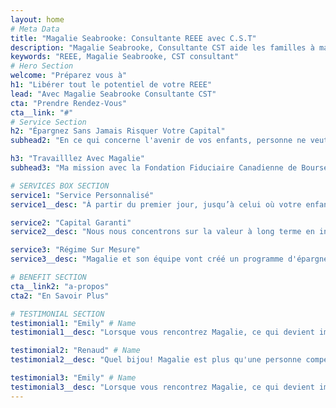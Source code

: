 ```yaml
---
layout: home
# Meta Data
title: "Magalie Seabrooke: Consultante REEE avec C.S.T"
description: "Magalie Seabrooke, Consultante CST aide les familles à maximiser sans risques le Régime Enregistré D'Épargne Étude de leur enfant(s)."
keywords: "REEE, Magalie Seabrooke, CST consultant"
# Hero Section
welcome: "Préparez vous à"
h1: "Libérer tout le potentiel de votre REEE"
lead: "Avec Magalie Seabrooke Consultante CST"
cta: "Prendre Rendez-Vous"
cta__link: "#"
# Service Section
h2: "Épargnez Sans Jamais Risquer Votre Capital"
subhead2: "En ce qui concerne l'avenir de vos enfants, personne ne veut le laisser au hasard. Depuis plus de 10 ans, Magalie Seabrooke aide les familles à naviguer leurs options, maximiser les subventions gouvernemental et protéger leur capital grace à la Fondation Fiduciaire Canadienne de Bourses D’Études."

h3: "Travailllez Avec Magalie"
subhead3: "Ma mission avec la Fondation Fiduciaire Canadienne de Bourses D’Études est d'aider les familles à atteindre leurs objectifs en matière d'études postsecondaires et aider les enfants canadiens à éliminer les obstacles financiers en utilisant les subventions gouvernementales à leur disposition."

# SERVICES BOX SECTION
service1: "Service Personnalisé"
service1__desc: "À partir du premier jour, jusqu’à celui où votre enfant obtient son diplôme d’études postsecondaires, Magalie et son équipe sont là pour vous."

service2: "Capital Garanti"
service2__desc: "Nous nous concentrons sur la valeur à long terme en investissant de façon à protéger votre capital tout en réalisant des rendements positifs."

service3: "Régime Sur Mesure"
service3__desc: "Magalie et son équipe vont créé un programme d'épargne fait sur mesure, ouvrir des nouvelles avenues et vous aider tout le long du processus."

# BENEFIT SECTION
cta__link2: "a-propos"
cta2: "En Savoir Plus"

# TESTIMONIAL SECTION
testimonial1: "Emily" # Name 
testimonial1__desc: "Lorsque vous rencontrez Magalie, ce qui devient immédiatement clair, c'est qu'elle aime les gens et adore les enfants! En tant que mère célibataire à temps partiel, avec des connaissances limitées en matière de REEE, je ne savais pas trop à quoi m'attendre. Mais Magalie m'a mis à l'aise tout de suite, et j'ai rapidement eu l'impression de m'asseoir avec une amie autour d'un café. Elle a vraiment écouté mes préoccupations, mes défis et mes objectifs et a travaillé avec moi pour trouver la meilleure solution pour ma famille." # Testimonial Content

testimonial2: "Renaud" # Name 
testimonial2__desc: "Quel bijou! Magalie est plus qu'une personne compétente et bien informée en matière de REEE. Elle examine votre situation et trouve des ressources pour vous aider à arriver là où vous voulez aller. Elle est un connecteur, et une chose que vous savez avec certitude, c'est qu'elle va faire tout ce qu'il faut pour vous aider à arriver là où vous voulez aller." # Testimonial Content

testimonial3: "Emily" # Name 
testimonial3__desc: "Lorsque vous rencontrez Magalie, ce qui devient immédiatement clair, c'est qu'elle aime les gens et adore les enfants! En tant que mère célibataire à temps partiel, avec des connaissances limitées en matière de REEE, je ne savais pas trop à quoi m'attendre. Mais Magalie m'a mis à l'aise tout de suite, et j'ai rapidement eu l'impression de m'asseoir avec un ami autour d'un café. Elle a vraiment écouté mes préoccupations, mes défis et mes objectifs et a travaillé avec moi pour trouver la meilleure solution pour ma famille." # Testimonial Content
---
```


